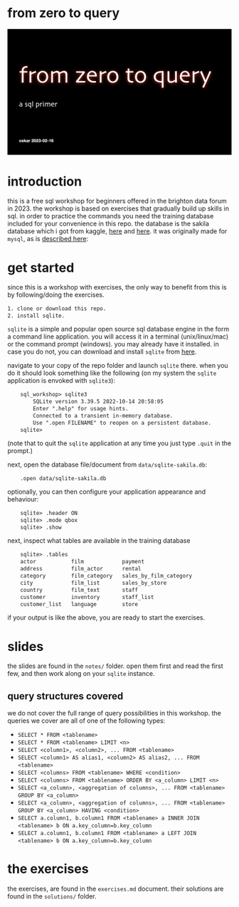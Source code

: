 from zero to query
===
![from zero to query](img/from02sql.001.jpeg)
# introduction
this is a free sql workshop for beginners offered in the brighton data forum in 2023. the workshop is based on exercises that gradually build up skills in sql. in order to practice the commands you need the training database included for your convenience in this repo. the database is the sakila database which i got from kaggle, [here](https://www.kaggle.com/datasets/atanaskanev/sqlite-sakila-sample-database) and [here](https://www.kaggle.com/code/dilarabr/dvd-rental-database-project-sqlite). it was originally made for `mysql`, as is [described here](https://dev.mysql.com/doc/sakila/en/): 


# get started
since this is a workshop with exercises, the only way to benefit from this is by following/doing the exercises.

	1. clone or download this repo. 
    2. install sqlite.

`sqlite` is a simple and popular open source sql database engine in the form a command line application. you will access it in a terminal (unix/linux/mac) or the command prompt (windows). you may already have it installed. in case you do not, you can download and install `sqlite` from [here](https://www.sqlite.org/download.html).

navigate to your copy of the repo folder and launch `sqlite` there. when you do it should look something like the following (on my system the `sqlite` application is envoked with `sqlite3`):

```
    sql_workshop> sqlite3
        SQLite version 3.39.5 2022-10-14 20:58:05
        Enter ".help" for usage hints.
        Connected to a transient in-memory database.
        Use ".open FILENAME" to reopen on a persistent database.
    sqlite>
```

(note that to quit the `sqlite` application at any time you just type `.quit` in the prompt.)

next, open the database file/document from `data/sqlite-sakila.db`:

```
    .open data/sqlite-sakila.db
```

optionally, you can then configure your application appearance and behaviour:

```
    sqlite> .header ON
    sqlite> .mode qbox
    sqlite> .show
```

next, inspect what tables are available in the training database
```
    sqlite> .tables
    actor           film            payment
    address         film_actor      rental
    category        film_category   sales_by_film_category
    city            film_list       sales_by_store
    country         film_text       staff
    customer        inventory       staff_list
    customer_list   language        store
```

if your output is like the above, you are ready to start the exercises.

# slides
the slides are found in the `notes/` folder. open them first and read the first few, and then work along on your `sqlite` instance. 
## query structures covered
we do not cover the full range of query possibilities in this workshop. the queries we cover are all of one of the following types:

- `SELECT * FROM <tablename>`
- `SELECT * FROM <tablename> LIMIT <n>`
- `SELECT <column1>, <column2>, ... FROM <tablename>`
- `SELECT <column1> AS alias1, <column2> AS alias2, ... FROM <tablename>`
- `SELECT <columns> FROM <tablename> WHERE <condition>`
- `SELECT <columns> FROM <tablename> ORDER BY <a_column> LIMIT <n>`
- `SELECT <a_column>, <aggregation of columns>, ... FROM <tablename> GROUP BY <a_column>`
- `SELECT <a_column>, <aggregation of columns>, ... FROM <tablename> GROUP BY <a_column> HAVING <condition>`
- `SELECT a.column1, b.column1 FROM <tablename> a INNER JOIN <tablename> b ON a.key_column=b.key_column`
- `SELECT a.column1, b.column1 FROM <tablename> a LEFT JOIN <tablename> b ON a.key_column=b.key_column`


# the exercises
the exercises, are found in the `exercises.md` document. their solutions are found in the `solutions/` folder.

